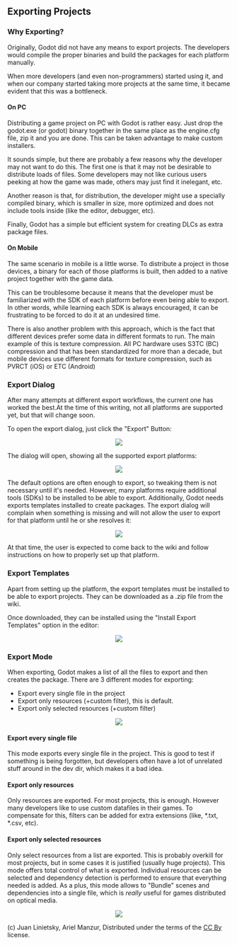## Exporting Projects

### Why Exporting?

Originally, Godot did not have any means to export projects. The developers would compile the proper binaries and build the packages for each platform manually. 

When more developers (and even non-programmers) started using it, and when our company started taking more projects at the same time, it became evident that this was a bottleneck.

#### On PC

Distributing a game project on PC with Godot is rather easy. Just drop the godot.exe (or godot) binary together in the same place as the engine.cfg file, zip it and you are done. This can be taken advantage to make custom installers.

It sounds simple, but there are probably a few reasons why the developer may not want to do this. The first one is that it may not be desirable to distribute loads of files. Some developers may not like curious users peeking at how the game was made, others may just find it inelegant, etc. 

Another reason is that, for distribution, the developer might use a specially compiled binary, which is smaller in size, more optimized and does not include tools inside (like the editor, debugger, etc).

Finally, Godot has a simple but efficient system for creating DLCs as extra package files.

#### On Mobile

The same scenario in mobile is a little worse. To distribute a project in those devices, a binary for each of those platforms is built, then added to a native project together with the game data. 

This can be troublesome because it means that the developer must be familiarized with the SDK of each platform before even being able to export. In other words, while learning each SDK is always encouraged, it can be frustrating to be forced to do it at an undesired time.

There is also another problem with this approach, which is the fact that different devices prefer some data in different formats to run. The main example of this is texture compression. All PC hardware uses S3TC (BC) compression and that has been standardized for more than a decade, but mobile devices use different formats for texture compression, such as PVRCT (iOS) or ETC (Android)

### Export Dialog

After many attempts at different export workflows, the current one has worked the best.At the time of this writing, not all platforms are supported yet, but that will change soon.

To open the export dialog, just click the "Export" Button:

<p align="center"><img src="images/export.png"></p>

The dialog will open, showing all the supported export platforms:

<p align="center"><img src="images/export_dialog.png"></p>

The default options are often enough to export, so tweaking them is not necessary until it's needed. However, many platforms require additional tools (SDKs) to be installed to be able to export. Additionally, Godot needs exports templates installed to create packages. The export dialog will complain when something is missing and will not allow the user to export for that platform until he or she resolves it:

<p align="center"><img src="images/export_error.png"></p>

At that time, the user is expected to come back to the wiki and follow instructions on how to properly set up that platform.

### Export Templates

Apart from setting up the platform, the export templates must be installed to be able to export projects. They can be downloaded as a .zip file from the wiki. 

Once downloaded, they can be installed using the "Install Export Templates" option in the editor:


<p align="center"><img src="images/exptemp.png"></p>

### Export Mode

When exporting, Godot makes a list of all the files to export and then creates the package. There are 3 different modes for exporting:

*  Export every single file in the project
*  Export only resources (+custom filter), this is default.
*  Export only selected resources (+custom filter)

<p align="center"><img src="images/expres.png"></p>

#### Export every single file

This mode exports every single file in the project. This is good to test if something is being forgotten, but developers often have a lot of unrelated stuff around in the dev dir, which makes it a bad idea.

#### Export only resources

Only resources are exported. For most projects, this is enough. However many developers like to use custom datafiles in their games. To compensate for this, filters can be added for extra extensions (like, *.txt, *.csv, etc).

#### Export only selected resources

Only select resources from a list are exported. This is probably overkill for most projects, but in some cases it is justified (usually huge projects). This mode offers total control of what is exported. Individual resources can be selected and dependency detection is performed to ensure that everything needed is added. As a plus, this mode allows to "Bundle" scenes and dependencies into a single file, which is *really* useful for games distributed on optical media.


<p align="center"><img src="images/expselected.png"></p>








(c) Juan Linietsky, Ariel Manzur, Distributed under the terms of the [CC By](https://creativecommons.org/licenses/by/3.0/legalcode) license.
